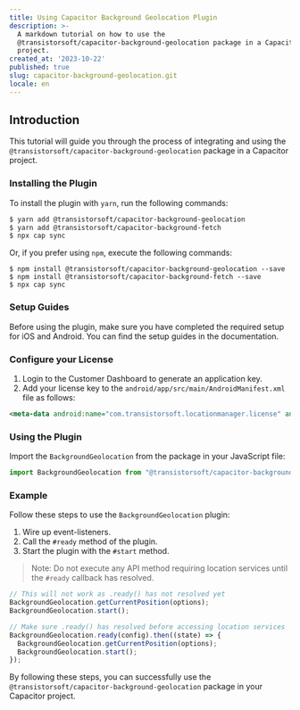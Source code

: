 ```yaml
---
title: Using Capacitor Background Geolocation Plugin
description: >-
  A markdown tutorial on how to use the
  @transistorsoft/capacitor-background-geolocation package in a Capacitor
  project.
created_at: '2023-10-22'
published: true
slug: capacitor-background-geolocation.git
locale: en
---
```


## Introduction

This tutorial will guide you through the process of integrating and using the `@transistorsoft/capacitor-background-geolocation` package in a Capacitor project.

### Installing the Plugin

To install the plugin with `yarn`, run the following commands:
```bash
$ yarn add @transistorsoft/capacitor-background-geolocation
$ yarn add @transistorsoft/capacitor-background-fetch
$ npx cap sync
```

Or, if you prefer using `npm`, execute the following commands:
```console
$ npm install @transistorsoft/capacitor-background-geolocation --save
$ npm install @transistorsoft/capacitor-background-fetch --save
$ npx cap sync
```

### Setup Guides

Before using the plugin, make sure you have completed the required setup for iOS and Android. You can find the setup guides in the documentation.

### Configure your License

1. Login to the Customer Dashboard to generate an application key.
2. Add your license key to the `android/app/src/main/AndroidManifest.xml` file as follows:
   
```xml
<meta-data android:name="com.transistorsoft.locationmanager.license" android:value="YOUR_LICENCE_KEY_HERE" />
```

### Using the Plugin

Import the `BackgroundGeolocation` from the package in your JavaScript file:
```javascript
import BackgroundGeolocation from "@transistorsoft/capacitor-background-geolocation";
```

### Example

Follow these steps to use the `BackgroundGeolocation` plugin:
1. Wire up event-listeners.
2. Call the `#ready` method of the plugin.
3. Start the plugin with the `#start` method.

> Note: Do not execute any API method requiring location services until the `#ready` callback has resolved.

```javascript
// This will not work as .ready() has not resolved yet
BackgroundGeolocation.getCurrentPosition(options);
BackgroundGeolocation.start();

// Make sure .ready() has resolved before accessing location services
BackgroundGeolocation.ready(config).then((state) => {
  BackgroundGeolocation.getCurrentPosition(options);
  BackgroundGeolocation.start();  
});
```

By following these steps, you can successfully use the `@transistorsoft/capacitor-background-geolocation` package in your Capacitor project.
